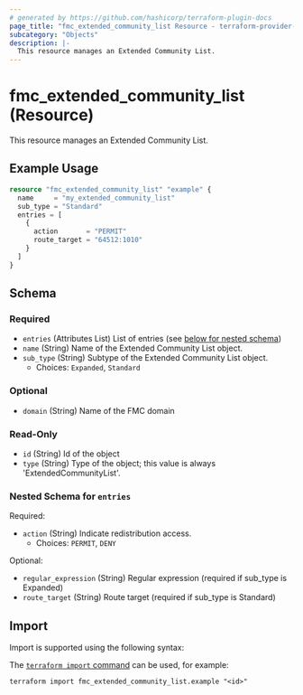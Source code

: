 ```yaml
---
# generated by https://github.com/hashicorp/terraform-plugin-docs
page_title: "fmc_extended_community_list Resource - terraform-provider-fmc"
subcategory: "Objects"
description: |-
  This resource manages an Extended Community List.
---
```


# fmc_extended_community_list (Resource)

This resource manages an Extended Community List.

## Example Usage

```terraform
resource "fmc_extended_community_list" "example" {
  name     = "my_extended_community_list"
  sub_type = "Standard"
  entries = [
    {
      action       = "PERMIT"
      route_target = "64512:1010"
    }
  ]
}
```

<!-- schema generated by tfplugindocs -->
## Schema

### Required

- `entries` (Attributes List) List of entries (see [below for nested schema](#nestedatt--entries))
- `name` (String) Name of the Extended Community List object.
- `sub_type` (String) Subtype of the Extended Community List object.
  - Choices: `Expanded`, `Standard`

### Optional

- `domain` (String) Name of the FMC domain

### Read-Only

- `id` (String) Id of the object
- `type` (String) Type of the object; this value is always 'ExtendedCommunityList'.

<a id="nestedatt--entries"></a>
### Nested Schema for `entries`

Required:

- `action` (String) Indicate redistribution access.
  - Choices: `PERMIT`, `DENY`

Optional:

- `regular_expression` (String) Regular expression (required if sub_type is Expanded)
- `route_target` (String) Route target (required if sub_type is Standard)

## Import

Import is supported using the following syntax:

The [`terraform import` command](https://developer.hashicorp.com/terraform/cli/commands/import) can be used, for example:

```shell
terraform import fmc_extended_community_list.example "<id>"
```
